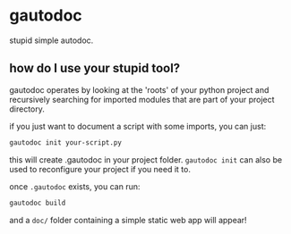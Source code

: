 # gautodoc

stupid simple autodoc.

## how do I use your stupid tool?

gautodoc operates by looking at the 'roots' of your python project and
recursively searching for imported modules that are part of your project
directory.

if you just want to document a script with some imports, you can just:

```bash
gautodoc init your-script.py
```

this will create .gautodoc in your project folder. `gautodoc init` can also be
used to reconfigure your project if you need it to.

once `.gautodoc` exists, you can run:

```bash
gautodoc build
```

and a `doc/` folder containing a simple static web app will appear!
